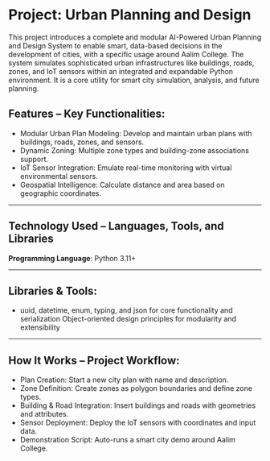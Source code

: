 #      Project: Urban Planning and Design

This project introduces a complete and modular AI-Powered Urban Planning and Design System to enable smart, data-based decisions in the development of cities, with a specific usage around Aalim College. The system simulates sophisticated urban infrastructures like buildings, roads, zones, and IoT sensors within an integrated and expandable Python environment. It is a core utility for smart city simulation, analysis, and future planning.

##      Features – Key Functionalities:

   -   Modular Urban Plan Modeling: Develop and maintain urban plans with buildings, roads, zones, and sensors.
   -   Dynamic Zoning: Multiple zone types and building-zone associations support.
   -   IoT Sensor Integration: Emulate real-time monitoring with virtual environmental sensors.
   -   Geospatial Intelligence: Calculate distance and area based on geographic coordinates.

---

##      Technology Used – Languages, Tools, and Libraries
   **Programming Language**: Python 3.11+

---

##      Libraries & Tools:

   -   uuid, datetime, enum, typing, and json for core functionality and serialization
   Object-oriented design principles for modularity and extensibility

---

##      How It Works – Project Workflow:
   
   -   Plan Creation: Start a new city plan with name and description.
   -   Zone Definition: Create zones as polygon boundaries and define zone types.
   -   Building & Road Integration: Insert buildings and roads with geometries and attributes.
   -   Sensor Deployment: Deploy the IoT sensors with coordinates and input data.
   -   Demonstration Script: Auto-runs a smart city demo around Aalim College.

